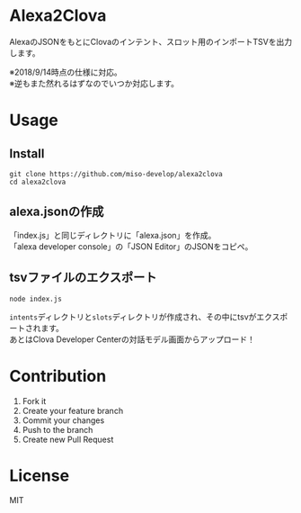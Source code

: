 # Alexa2Clova
AlexaのJSONをもとにClovaのインテント、スロット用のインポートTSVを出力します。  

※2018/9/14時点の仕様に対応。  
※逆もまた然れるはずなのでいつか対応します。  

# Usage

## Install

```
git clone https://github.com/miso-develop/alexa2clova
cd alexa2clova
```

## alexa.jsonの作成
「index.js」と同じディレクトリに「alexa.json」を作成。  
「alexa developer console」の「JSON Editor」のJSONをコピペ。  

## tsvファイルのエクスポート

```
node index.js
```

`intents`ディレクトリと`slots`ディレクトリが作成され、その中にtsvがエクスポートされます。  
あとはClova Developer Centerの対話モデル画面からアップロード！  

# Contribution
1. Fork it
1. Create your feature branch
1. Commit your changes
1. Push to the branch
1. Create new Pull Request

# License
MIT
